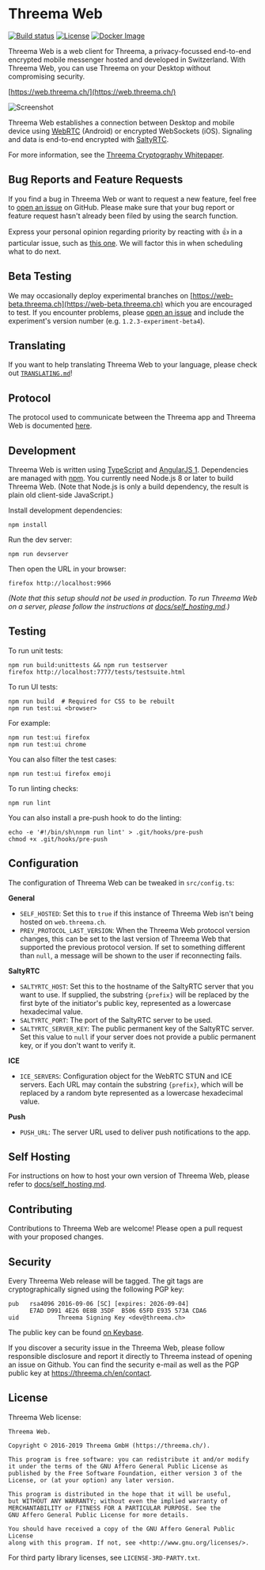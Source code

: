 # Threema Web

[![Build status](https://circleci.com/gh/threema-ch/threema-web.svg?style=shield&circle-token=:circle-token)](https://circleci.com/gh/threema-ch/threema-web)
[![License](https://img.shields.io/badge/License-AGPLv3-blue.svg)](https://github.com/threema-ch/threema-web/blob/master/LICENSE.txt)
[![Docker Image](https://img.shields.io/badge/docker%20image-threema%2Fthreema--web-yellow.svg)](https://hub.docker.com/r/threema/threema-web)

Threema Web is a web client for Threema, a privacy-focussed end-to-end
encrypted mobile messenger hosted and developed in Switzerland. With Threema
Web, you can use Threema on your Desktop without compromising security.

[https://web.threema.ch/](https://web.threema.ch/)

![Screenshot](https://threema.ch/images/webclient_header.png)

Threema Web establishes a connection between Desktop and mobile device using
[WebRTC](https://webrtc.org/) (Android) or encrypted WebSockets (iOS).
Signaling and data is end-to-end encrypted with [SaltyRTC](https://saltyrtc.org/).

For more information, see the [Threema Cryptography
Whitepaper](https://threema.ch/press-files/2_documentation/cryptography_whitepaper.pdf).


## Bug Reports and Feature Requests

If you find a bug in Threema Web or want to request a new feature, feel free to
[open an issue](https://github.com/threema-ch/threema-web/issues/new) on
GitHub. Please make sure that your bug report or feature request hasn't already
been filed by using the search function.

Express your personal opinion regarding priority by reacting with :+1: in a
particular issue, such as [this one](https://github.com/threema-ch/threema-web/issues/58).
We will factor this in when scheduling what to do next.


## Beta Testing

We may occasionally deploy experimental branches on
[https://web-beta.threema.ch](https://web-beta.threema.ch) which you are
encouraged to test. If you encounter problems, please
[open an issue](https://github.com/threema-ch/threema-web/issues/new) and
include the experiment's version number (e.g. `1.2.3-experiment-beta4`).


## Translating

If you want to help translating Threema Web to your language, please check out
[`TRANSLATING.md`](./TRANSLATING.md)!


## Protocol

The protocol used to communicate between the Threema app and Threema Web
is documented [here](https://threema-ch.github.io/app-remote-protocol/).


## Development

Threema Web is written using [TypeScript](https://www.typescriptlang.org/) and
[AngularJS 1](https://www.angularjs.org/). Dependencies are managed with
[npm](https://www.npmjs.com/). You currently need Node.js 8 or later to build
Threema Web. (Note that Node.js is only a build dependency, the result is plain
old client-side JavaScript.)

Install development dependencies:

    npm install

Run the dev server:

    npm run devserver

Then open the URL in your browser:

    firefox http://localhost:9966

*(Note that this setup should not be used in production. To run Threema
Web on a server, please follow the instructions at
[docs/self_hosting.md](docs/self_hosting.md).)*


## Testing

To run unit tests:

    npm run build:unittests && npm run testserver
    firefox http://localhost:7777/tests/testsuite.html

To run UI tests:

    npm run build  # Required for CSS to be rebuilt
    npm run test:ui <browser>

For example:

    npm run test:ui firefox
    npm run test:ui chrome

You can also filter the test cases:

    npm run test:ui firefox emoji

To run linting checks:

    npm run lint

You can also install a pre-push hook to do the linting:

    echo -e '#!/bin/sh\nnpm run lint' > .git/hooks/pre-push
    chmod +x .git/hooks/pre-push


## Configuration

The configuration of Threema Web can be tweaked in `src/config.ts`:

**General**

- `SELF_HOSTED`: Set this to `true` if this instance of Threema Web isn't being
  hosted on `web.threema.ch`.
- `PREV_PROTOCOL_LAST_VERSION`: When the Threema Web protocol version changes,
  this can be set to the last version of Threema Web that supported  the
  previous protocol version. If set to something different than `null`, a
  message will be shown to the user if reconnecting fails.

**SaltyRTC**

- `SALTYRTC_HOST`: Set this to the hostname of the SaltyRTC server that you
  want to use. If supplied, the substring `{prefix}` will be replaced by the
  first byte of the initiator's public key, represented as a lowercase
  hexadecimal value.
- `SALTYRTC_PORT`: The port of the SaltyRTC server to be used.
- `SALTYRTC_SERVER_KEY`: The public permanent key of the SaltyRTC server. Set
  this value to `null` if your server does not provide a public permanent key,
  or if you don't want to verify it.

**ICE**

- `ICE_SERVERS`: Configuration object for the WebRTC STUN and ICE servers.
  Each URL may contain the substring `{prefix}`, which will be replaced by a
  random byte represented as a lowercase hexadecimal value. 

**Push**

- `PUSH_URL`: The server URL used to deliver push notifications to the app.


## Self Hosting

For instructions on how to host your own version of Threema Web, please refer
to [docs/self_hosting.md](docs/self_hosting.md).


## Contributing

Contributions to Threema Web are welcome! Please open a pull request with your
proposed changes.


## Security

Every Threema Web release will be tagged. The git tags are cryptographically
signed using the following PGP key:

    pub   rsa4096 2016-09-06 [SC] [expires: 2026-09-04]
          E7AD D991 4E26 0E8B 35DF  B506 65FD E935 573A CDA6
    uid           Threema Signing Key <dev@threema.ch>

The public key can be found [on Keybase](https://keybase.io/threema).

If you discover a security issue in the Threema Web, please follow responsible
disclosure and report it directly to Threema instead of opening an issue on
Github. You can find the security e-mail as well as the PGP public key at
https://threema.ch/en/contact.


## License

Threema Web license:

    Threema Web.

    Copyright © 2016-2019 Threema GmbH (https://threema.ch/).

    This program is free software: you can redistribute it and/or modify
    it under the terms of the GNU Affero General Public License as
    published by the Free Software Foundation, either version 3 of the
    License, or (at your option) any later version.

    This program is distributed in the hope that it will be useful,
    but WITHOUT ANY WARRANTY; without even the implied warranty of
    MERCHANTABILITY or FITNESS FOR A PARTICULAR PURPOSE. See the
    GNU Affero General Public License for more details.

    You should have received a copy of the GNU Affero General Public License
    along with this program. If not, see <http://www.gnu.org/licenses/>.

For third party library licenses, see `LICENSE-3RD-PARTY.txt`.
